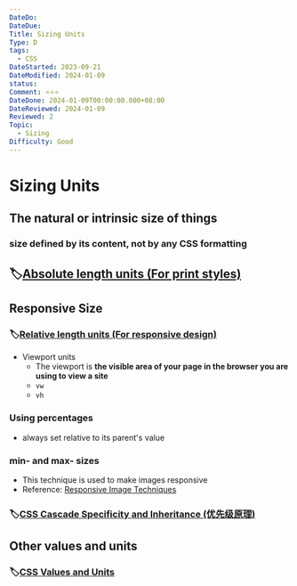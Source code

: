 ```yaml
---
DateDo: 
DateDue: 
Title: Sizing Units
Type: D
tags:
  - CSS
DateStarted: 2023-09-21
DateModified: 2024-01-09
status: 
Comment: ⭐⭐⭐
DateDone: 2024-01-09T00:00:00.000+08:00
DateReviewed: 2024-01-09
Reviewed: 2
Topic:
  - Sizing
Difficulty: Good
---
```


# Sizing Units

## The natural or intrinsic size of things

### size defined by **its content**, not by **any CSS formatting**

## 🏷️[Absolute length units (For print styles)](Absolute%20length%20units%20(For%20print%20styles).md)

## Responsive Size

### 🏷️[Relative length units (For responsive design)](Relative%20length%20units%20(For%20responsive%20design).md)
- Viewport units
    - The viewport is **the visible area of your page in the browser you are using to view a site**
    - `vw`
    - `vh`

### Using percentages
- always set relative to its parent's value

### min- and max- sizes
- This technique is used to make images responsive
- Reference: [Responsive Image Techniques](https://developer.mozilla.org/en-US/docs/Learn/HTML/Multimedia_and_embedding/Responsive_images)

### 🏷️[CSS Cascade Specificity and Inheritance (优先级原理)](CSS%20Cascade%20Specificity%20and%20Inheritance%20(优先级原理).md)

## Other values and units

### 🏷️[CSS Values and Units](CSS%20Values%20and%20Units.md)